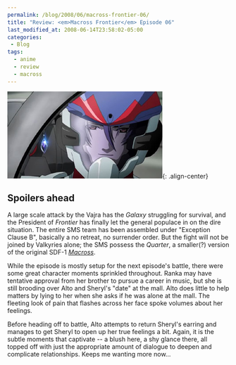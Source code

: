 ```yaml
---
permalink: /blog/2008/06/macross-frontier-06/
title: "Review: <em>Macross Frontier</em> Episode 06"
last_modified_at: 2008-06-14T23:58:02-05:00
categories:
 - Blog
tags:
  - anime
  - review
  - macross
---
```


![Macross Frontier Episode 06](/assets/images/reviews/macross_frontier-06.jpg){: .align-center}
## Spoilers ahead

A large scale attack by the Vajra has the _Galaxy_ struggling for survival, and the President of _Frontier_ has finally
let the general populace in on the dire situation. The entire SMS team has been assembled under &quot;Exception Clause
B&quot;, basically a no retreat, no surrender order. But the fight will not be joined by Valkyries alone; the SMS
possess the _Quarter_, a smaller(?) version of the original SDF-1 _[Macross](http://en.wikipedia.org/wiki/SDF-1_Macross)_.

While the episode is mostly setup for the next episode's battle, there were some great character moments sprinkled
throughout. Ranka may have tentative approval from her brother to pursue a career in music, but she is still brooding
over Alto and Sheryl's &quot;date&quot; at the mall. Alto does little to help matters by lying to her when she asks if
he was alone at the mall. The fleeting look of pain that flashes across her face spoke volumes about her feelings.

Before heading off to battle, Alto attempts to return Sheryl's earring and manages to get Sheryl to open up her true
feelings a bit. Again, it is the subtle moments that captivate -- a blush here, a shy glance there, all topped off with
just the appropriate amount of dialogue to deepen and complicate relationships. Keeps me wanting more now...